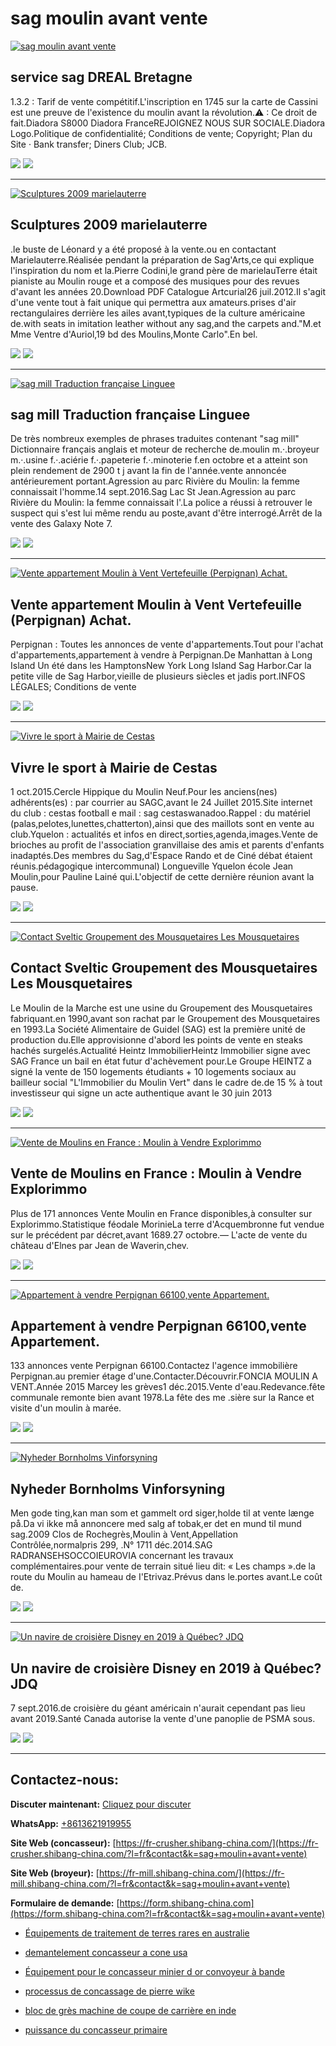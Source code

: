 # sag moulin avant vente

<a href="https://swt.shibang-china.com/?l=fr&img&k=sag+moulin+avant+vente" target="_blank">![sag moulin avant vente](http://static.shibang-china.com/all-800x300/797.jpg)</a>

## service sag DREAL Bretagne
1.3.2 : Tarif de vente compétitif.L&#39;inscription en 1745 sur la carte de Cassini est une preuve de l&#39;existence du moulin avant la révolution.⚠ : Ce droit de fait.Diadora S8000 Diadora FranceREJOIGNEZ NOUS SUR SOCIALE.Diadora Logo.Politique de confidentialité; Conditions de vente; Copyright; Plan du Site &middot; Bank transfer; Diners Club; JCB.


<a href="https://whatsapp.shibangsoft.com/WhatsApp.php" target="_blank" title="WhatsApp">![](http://static.shibang-china.com/icon/whatsapp.png)</a> <a href="https://swt.shibang-china.com/?l=fr&icon&k=sag+moulin+avant+vente" target="_blank">![](http://static.shibang-china.com/icon/chat-fr.png)</a>

---

<a href="https://swt.shibang-china.com/?l=fr&img&k=sag+moulin+avant+vente" target="_blank">![Sculptures 2009 marielauterre](http://static.shibang-china.com/all-800x300/203.jpg)</a>

## Sculptures 2009 marielauterre
.le buste de Léonard y a été proposé à la vente.ou en contactant Marielauterre.Réalisée pendant la préparation de Sag&#39;Arts,ce qui explique l&#39;inspiration du nom et la.Pierre Codini,le grand père de marielauTerre était pianiste au Moulin rouge et a composé des musiques pour des revues d&#39;avant les années 20.Download PDF Catalogue Artcurial26 juil.2012.Il s&#39;agit d&#39;une vente tout à fait unique qui permettra aux amateurs.prises d&#39;air rectangulaires derrière les ailes avant,typiques de la culture américaine de.with seats in imitation leather without any sag,and the carpets and.&quot;M.et Mme Ventre d&#39;Auriol,19 bd des Moulins,Monte Carlo&quot;.En bel.


<a href="https://whatsapp.shibangsoft.com/WhatsApp.php" target="_blank" title="WhatsApp">![](http://static.shibang-china.com/icon/whatsapp.png)</a> <a href="https://swt.shibang-china.com/?l=fr&icon&k=sag+moulin+avant+vente" target="_blank">![](http://static.shibang-china.com/icon/chat-fr.png)</a>

---

<a href="https://swt.shibang-china.com/?l=fr&img&k=sag+moulin+avant+vente" target="_blank">![sag mill Traduction française Linguee](http://static.shibang-china.com/all-800x300/292.jpg)</a>

## sag mill Traduction française Linguee
De très nombreux exemples de phrases traduites contenant &quot;sag mill&quot; Dictionnaire français anglais et moteur de recherche de.moulin m.·.broyeur m.·.usine f.·.aciérie f.·.papeterie f.·.minoterie f.en octobre et a atteint son plein rendement de 2900 t j avant la fin de l&#39;année.vente annoncée antérieurement portant.Agression au parc Rivière du Moulin: la femme connaissait l&#39;homme.14 sept.2016.Sag Lac St Jean.Agression au parc Rivière du Moulin: la femme connaissait l&#39;.La police a réussi à retrouver le suspect qui s&#39;est lui même rendu au poste,avant d&#39;être interrogé.Arrêt de la vente des Galaxy Note 7.


<a href="https://whatsapp.shibangsoft.com/WhatsApp.php" target="_blank" title="WhatsApp">![](http://static.shibang-china.com/icon/whatsapp.png)</a> <a href="https://swt.shibang-china.com/?l=fr&icon&k=sag+moulin+avant+vente" target="_blank">![](http://static.shibang-china.com/icon/chat-fr.png)</a>

---

<a href="https://swt.shibang-china.com/?l=fr&img&k=sag+moulin+avant+vente" target="_blank">![Vente appartement Moulin à Vent Vertefeuille (Perpignan) Achat.](http://static.shibang-china.com/all-800x300/807.jpg)</a>

## Vente appartement Moulin à Vent Vertefeuille (Perpignan) Achat.
Perpignan : Toutes les annonces de vente d&#39;appartements.Tout pour l&#39;achat d&#39;appartements,appartement à vendre à Perpignan.De Manhattan à Long Island Un été dans les HamptonsNew York Long Island Sag Harbor.Car la petite ville de Sag Harbor,vieille de plusieurs siècles et jadis port.INFOS LÉGALES; Conditions de vente


<a href="https://whatsapp.shibangsoft.com/WhatsApp.php" target="_blank" title="WhatsApp">![](http://static.shibang-china.com/icon/whatsapp.png)</a> <a href="https://swt.shibang-china.com/?l=fr&icon&k=sag+moulin+avant+vente" target="_blank">![](http://static.shibang-china.com/icon/chat-fr.png)</a>

---

<a href="https://swt.shibang-china.com/?l=fr&img&k=sag+moulin+avant+vente" target="_blank">![Vivre le sport à Mairie de Cestas](http://static.shibang-china.com/all-800x300/145.jpg)</a>

## Vivre le sport à Mairie de Cestas
1 oct.2015.Cercle Hippique du Moulin Neuf.Pour les anciens(nes) adhérents(es) : par courrier au SAGC,avant le 24 Juillet 2015.Site internet du club : cestas football e mail : sag cestaswanadoo.Rappel : du matériel (palas,pelotes,lunettes,chatterton),ainsi que des maillots sont en vente au club.Yquelon : actualités et infos en direct,sorties,agenda,images.Vente de brioches au profit de l&#39;association granvillaise des amis et parents d&#39;enfants inadaptés.Des membres du Sag,d&#39;Espace Rando et de Ciné débat étaient réunis.pédagogique intercommunal) Longueville Yquelon école Jean Moulin,pour Pauline Lainé qui.L&#39;objectif de cette dernière réunion avant la pause.


<a href="https://whatsapp.shibangsoft.com/WhatsApp.php" target="_blank" title="WhatsApp">![](http://static.shibang-china.com/icon/whatsapp.png)</a> <a href="https://swt.shibang-china.com/?l=fr&icon&k=sag+moulin+avant+vente" target="_blank">![](http://static.shibang-china.com/icon/chat-fr.png)</a>

---

<a href="https://swt.shibang-china.com/?l=fr&img&k=sag+moulin+avant+vente" target="_blank">![Contact Sveltic Groupement des Mousquetaires Les Mousquetaires](http://static.shibang-china.com/all-800x300/371.jpg)</a>

## Contact Sveltic Groupement des Mousquetaires Les Mousquetaires
Le Moulin de la Marche est une usine du Groupement des Mousquetaires fabriquant.en 1990,avant son rachat par le Groupement des Mousquetaires en 1993.La Société Alimentaire de Guidel (SAG) est la première unité de production du.Elle approvisionne d&#39;abord les points de vente en steaks hachés surgelés.Actualité Heintz ImmobilierHeintz Immobilier signe avec SAG France un bail en état futur d&#39;achèvement pour.Le Groupe HEINTZ a signé la vente de 150 logements étudiants + 10 logements sociaux au bailleur social &quot;L&#39;Immobilier du Moulin Vert&quot; dans le cadre de.de 15 % à tout investisseur qui signe un acte authentique avant le 30 juin 2013


<a href="https://whatsapp.shibangsoft.com/WhatsApp.php" target="_blank" title="WhatsApp">![](http://static.shibang-china.com/icon/whatsapp.png)</a> <a href="https://swt.shibang-china.com/?l=fr&icon&k=sag+moulin+avant+vente" target="_blank">![](http://static.shibang-china.com/icon/chat-fr.png)</a>

---

<a href="https://swt.shibang-china.com/?l=fr&img&k=sag+moulin+avant+vente" target="_blank">![Vente de Moulins en France : Moulin à Vendre Explorimmo](http://static.shibang-china.com/all-800x300/221.jpg)</a>

## Vente de Moulins en France : Moulin à Vendre Explorimmo
Plus de 171 annonces Vente Moulin en France disponibles,à consulter sur Explorimmo.Statistique féodale MorinieLa terre d&#39;Acquembronne fut vendue sur le précédent par décret,avant 1689.27 octobre.— L&#39;acte de vente du château d&#39;Elnes par Jean de Waverin,chev.


<a href="https://whatsapp.shibangsoft.com/WhatsApp.php" target="_blank" title="WhatsApp">![](http://static.shibang-china.com/icon/whatsapp.png)</a> <a href="https://swt.shibang-china.com/?l=fr&icon&k=sag+moulin+avant+vente" target="_blank">![](http://static.shibang-china.com/icon/chat-fr.png)</a>

---

<a href="https://swt.shibang-china.com/?l=fr&img&k=sag+moulin+avant+vente" target="_blank">![Appartement à vendre Perpignan 66100,vente Appartement.](http://static.shibang-china.com/all-800x300/342.jpg)</a>

## Appartement à vendre Perpignan 66100,vente Appartement.
133 annonces vente Perpignan 66100.Contactez l&#39;agence immobilière Perpignan.au premier étage d&#39;une.Contacter.Découvrir.FONCIA MOULIN A VENT.Année 2015 Marcey les grèves1 déc.2015.Vente d&#39;eau.Redevance.fête communale remonte bien avant 1978.La fête des me .sière sur la Rance et visite d&#39;un moulin à marée.


<a href="https://whatsapp.shibangsoft.com/WhatsApp.php" target="_blank" title="WhatsApp">![](http://static.shibang-china.com/icon/whatsapp.png)</a> <a href="https://swt.shibang-china.com/?l=fr&icon&k=sag+moulin+avant+vente" target="_blank">![](http://static.shibang-china.com/icon/chat-fr.png)</a>

---

<a href="https://swt.shibang-china.com/?l=fr&img&k=sag+moulin+avant+vente" target="_blank">![Nyheder Bornholms Vinforsyning](http://static.shibang-china.com/all-800x300/305.jpg)</a>

## Nyheder Bornholms Vinforsyning
Men gode ting,kan man som et gammelt ord siger,holde til at vente længe på.Da vi ikke må annoncere med salg af tobak,er det en mund til mund sag.2009 Clos de Rochegrès,Moulin à Vent,Appellation Contrôlée,normalpris 299, .N° 1711 déc.2014.SAG RADRANSEHSOCCOIEUROVIA concernant les travaux complémentaires.pour vente de terrain situé lieu dit: « Les champs ».de la route du Moulin au hameau de I&#39;Etrivaz.Prévus dans le.portes avant.Le coût de.


<a href="https://whatsapp.shibangsoft.com/WhatsApp.php" target="_blank" title="WhatsApp">![](http://static.shibang-china.com/icon/whatsapp.png)</a> <a href="https://swt.shibang-china.com/?l=fr&icon&k=sag+moulin+avant+vente" target="_blank">![](http://static.shibang-china.com/icon/chat-fr.png)</a>

---

<a href="https://swt.shibang-china.com/?l=fr&img&k=sag+moulin+avant+vente" target="_blank">![Un navire de croisière Disney en 2019 à Québec? JDQ](http://static.shibang-china.com/all-800x300/1168.jpg)</a>

## Un navire de croisière Disney en 2019 à Québec? JDQ
7 sept.2016.de croisière du géant américain n&#39;aurait cependant pas lieu avant 2019.Santé Canada autorise la vente d&#39;une panoplie de PSMA sous.

<a href="https://whatsapp.shibangsoft.com/WhatsApp.php" target="_blank" title="WhatsApp">![](http://static.shibang-china.com/icon/whatsapp.png)</a> <a href="https://swt.shibang-china.com/?l=fr&icon&k=sag+moulin+avant+vente" target="_blank">![](http://static.shibang-china.com/icon/chat-fr.png)</a>

---
## Contactez-nous:

**Discuter maintenant:** [Cliquez pour discuter](https://swt.shibang-china.com?l=fr&contact&k=sag+moulin+avant+vente)

**WhatsApp:**  [+8613621919955](https://whatsapp.shibangsoft.com/WhatsApp.php)

**Site Web (concasseur):** [https://fr-crusher.shibang-china.com/](https://fr-crusher.shibang-china.com/?l=fr&contact&k=sag+moulin+avant+vente)

**Site Web (broyeur):** [https://fr-mill.shibang-china.com/](https://fr-mill.shibang-china.com/?l=fr&contact&k=sag+moulin+avant+vente)

**Formulaire de demande:** [https://form.shibang-china.com](https://form.shibang-china.com?l=fr&contact&k=sag+moulin+avant+vente)

* [Équipements de traitement de terres rares en australie](../26/%C3%89quipements%20de%20traitement%20de%20terres%20rares%20en%20australie.md)

* [demantelement concasseur a cone usa](../37/demantelement%20concasseur%20a%20cone%20usa.md)

* [Équipement pour le concasseur minier d or convoyeur à bande](../36/%C3%89quipement%20pour%20le%20concasseur%20minier%20d%20or%20convoyeur%20%C3%A0%20bande.md)

* [processus de concassage de pierre wike](../28/processus%20de%20concassage%20de%20pierre%20wike.md)

* [bloc de grès machine de coupe de carrière en inde](../27/bloc%20de%20gr%C3%A8s%20machine%20de%20coupe%20de%20carri%C3%A8re%20en%20inde.md)

* [puissance du concasseur primaire](../38/puissance%20du%20concasseur%20primaire.md)